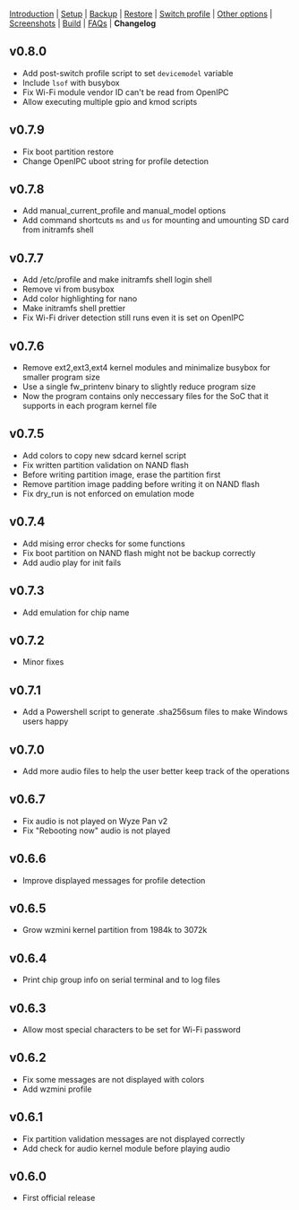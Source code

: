 [Introduction](README.md) | [Setup](README_setup.md) | [Backup](README_backup.md) | [Restore](README_restore.md) | [Switch profile](README_switch_profile.md) | [Other options](README_other_options.md) | [Screenshots](README_screenshots.md) | [Build](README_build.md) | [FAQs](README_FAQs.md) | **Changelog**



## v0.8.0

- Add post-switch profile script to set `devicemodel` variable
- Include `lsof` with busybox
- Fix Wi-Fi module vendor ID can't be read from OpenIPC
- Allow executing multiple gpio and kmod scripts 

## v0.7.9

- Fix boot partition restore
- Change OpenIPC uboot string for profile detection

## v0.7.8

- Add manual_current_profile and manual_model options
- Add command shortcuts `ms` and `us` for mounting and umounting SD card from initramfs shell

## v0.7.7

- Add /etc/profile and make initramfs shell login shell
- Remove vi from busybox
- Add color highlighting for nano
- Make initramfs shell prettier
- Fix Wi-Fi driver detection still runs even it is set on OpenIPC

## v0.7.6

- Remove ext2,ext3,ext4 kernel modules and minimalize busybox for smaller program size
- Use a single fw_printenv binary to slightly reduce program size
- Now the program contains only neccessary files for the SoC that it supports in each program kernel file

## v0.7.5

- Add colors to copy new sdcard kernel script 
- Fix written partition validation on NAND flash
- Before writing partition image, erase the partition first
- Remove partition image padding before writing it on NAND flash
- Fix dry_run is not enforced on emulation mode

## v0.7.4

- Add mising error checks for some functions
- Fix boot partition on NAND flash might not be backup correctly
- Add audio play for init fails

## v0.7.3

- Add emulation for chip name

## v0.7.2

- Minor fixes

## v0.7.1

- Add a Powershell script to generate .sha256sum files to make Windows users happy

## v0.7.0

- Add more audio files to help the user better keep track of the operations

## v0.6.7

- Fix audio is not played on Wyze Pan v2
- Fix "Rebooting now" audio is not played

## v0.6.6

- Improve displayed messages for profile detection

## v0.6.5

- Grow wzmini kernel partition from 1984k to 3072k

## v0.6.4

- Print chip group info on serial terminal and to log files

## v0.6.3

- Allow most special characters to be set for Wi-Fi password

## v0.6.2

- Fix some messages are not displayed with colors
- Add wzmini profile

## v0.6.1

- Fix partition validation messages are not displayed correctly
- Add check for audio kernel module before playing audio

## v0.6.0

- First official release
